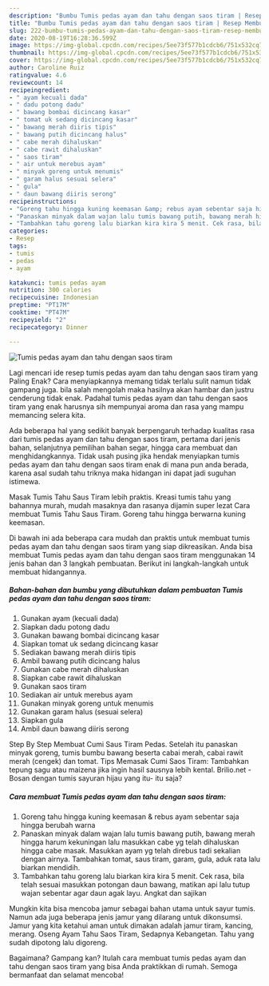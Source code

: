 ```yaml
---
description: "Bumbu Tumis pedas ayam dan tahu dengan saos tiram | Resep Membuat Tumis pedas ayam dan tahu dengan saos tiram Yang Paling Enak"
title: "Bumbu Tumis pedas ayam dan tahu dengan saos tiram | Resep Membuat Tumis pedas ayam dan tahu dengan saos tiram Yang Paling Enak"
slug: 222-bumbu-tumis-pedas-ayam-dan-tahu-dengan-saos-tiram-resep-membuat-tumis-pedas-ayam-dan-tahu-dengan-saos-tiram-yang-paling-enak
date: 2020-08-19T16:28:36.599Z
image: https://img-global.cpcdn.com/recipes/5ee73f577b1cdcb6/751x532cq70/tumis-pedas-ayam-dan-tahu-dengan-saos-tiram-foto-resep-utama.jpg
thumbnail: https://img-global.cpcdn.com/recipes/5ee73f577b1cdcb6/751x532cq70/tumis-pedas-ayam-dan-tahu-dengan-saos-tiram-foto-resep-utama.jpg
cover: https://img-global.cpcdn.com/recipes/5ee73f577b1cdcb6/751x532cq70/tumis-pedas-ayam-dan-tahu-dengan-saos-tiram-foto-resep-utama.jpg
author: Caroline Ruiz
ratingvalue: 4.6
reviewcount: 14
recipeingredient:
- " ayam kecuali dada"
- " dadu potong dadu"
- " bawang bombai dicincang kasar"
- " tomat uk sedang dicincang kasar"
- " bawang merah diiris tipis"
- " bawang putih dicincang halus"
- " cabe merah dihaluskan"
- " cabe rawit dihaluskan"
- " saos tiram"
- " air untuk merebus ayam"
- " minyak goreng untuk menumis"
- " garam halus sesuai selera"
- " gula"
- " daun bawang diiris serong"
recipeinstructions:
- "Goreng tahu hingga kuning keemasan &amp; rebus ayam sebentar saja hingga berubah warna"
- "Panaskan minyak dalam wajan lalu tumis bawang putih, bawang merah hingga harum kekuningan lalu masukkan cabe yg telah dihaluskan hingga cabe masak. Masukkan ayam yg telah direbus tadi sekalian dengan airnya. Tambahkan tomat, saus tiram, garam, gula, aduk rata lalu biarkan mendidih."
- "Tambahkan tahu goreng lalu biarkan kira kira 5 menit. Cek rasa, bila telah sesuai masukkan potongan daun bawang, matikan api lalu tutup wajan sebentar agar daun agak layu. Angkat dan sajikan"
categories:
- Resep
tags:
- tumis
- pedas
- ayam

katakunci: tumis pedas ayam 
nutrition: 300 calories
recipecuisine: Indonesian
preptime: "PT17M"
cooktime: "PT47M"
recipeyield: "2"
recipecategory: Dinner

---
```



![Tumis pedas ayam dan tahu dengan saos tiram](https://img-global.cpcdn.com/recipes/5ee73f577b1cdcb6/751x532cq70/tumis-pedas-ayam-dan-tahu-dengan-saos-tiram-foto-resep-utama.jpg)

Lagi mencari ide resep tumis pedas ayam dan tahu dengan saos tiram yang Paling Enak? Cara menyiapkannya memang tidak terlalu sulit namun tidak gampang juga. bila salah mengolah maka hasilnya akan hambar dan justru cenderung tidak enak. Padahal tumis pedas ayam dan tahu dengan saos tiram yang enak harusnya sih mempunyai aroma dan rasa yang mampu memancing selera kita.

Ada beberapa hal yang sedikit banyak berpengaruh terhadap kualitas rasa dari tumis pedas ayam dan tahu dengan saos tiram, pertama dari jenis bahan, selanjutnya pemilihan bahan segar, hingga cara membuat dan menghidangkannya. Tidak usah pusing jika hendak menyiapkan tumis pedas ayam dan tahu dengan saos tiram enak di mana pun anda berada, karena asal sudah tahu triknya maka hidangan ini dapat jadi suguhan istimewa.

Masak Tumis Tahu Saus Tiram lebih praktis. Kreasi tumis tahu yang bahannya murah, mudah masaknya dan rasanya dijamin super lezat Cara membuat Tumis Tahu Saus Tiram. Goreng tahu hingga berwarna kuning keemasan.


Di bawah ini ada beberapa cara mudah dan praktis untuk membuat tumis pedas ayam dan tahu dengan saos tiram yang siap dikreasikan. Anda bisa membuat Tumis pedas ayam dan tahu dengan saos tiram menggunakan 14 jenis bahan dan 3 langkah pembuatan. Berikut ini langkah-langkah untuk membuat hidangannya.

<!--inarticleads1-->

##### Bahan-bahan dan bumbu yang dibutuhkan dalam pembuatan Tumis pedas ayam dan tahu dengan saos tiram:

1. Gunakan  ayam (kecuali dada)
1. Siapkan  dadu potong dadu
1. Gunakan  bawang bombai dicincang kasar
1. Siapkan  tomat uk sedang dicincang kasar
1. Sediakan  bawang merah diiris tipis
1. Ambil  bawang putih dicincang halus
1. Gunakan  cabe merah dihaluskan
1. Siapkan  cabe rawit dihaluskan
1. Gunakan  saos tiram
1. Sediakan  air untuk merebus ayam
1. Gunakan  minyak goreng untuk menumis
1. Gunakan  garam halus (sesuai selera)
1. Siapkan  gula
1. Ambil  daun bawang diiris serong


Step By Step Membuat Cumi Saus Tiram Pedas. Setelah itu panaskan minyak goreng, tumis bumbu bawang beserta cabai merah, cabai rawit merah (cengek) dan tomat. Tips Memasak Cumi Saos Tiram: Tambahkan tepung sagu atau maizena jika ingin hasil sausnya lebih kental. Brilio.net - Bosan dengan tumis sayuran hijau yang itu- itu saja? 

<!--inarticleads2-->

##### Cara membuat Tumis pedas ayam dan tahu dengan saos tiram:

1. Goreng tahu hingga kuning keemasan &amp; rebus ayam sebentar saja hingga berubah warna
1. Panaskan minyak dalam wajan lalu tumis bawang putih, bawang merah hingga harum kekuningan lalu masukkan cabe yg telah dihaluskan hingga cabe masak. Masukkan ayam yg telah direbus tadi sekalian dengan airnya. Tambahkan tomat, saus tiram, garam, gula, aduk rata lalu biarkan mendidih.
1. Tambahkan tahu goreng lalu biarkan kira kira 5 menit. Cek rasa, bila telah sesuai masukkan potongan daun bawang, matikan api lalu tutup wajan sebentar agar daun agak layu. Angkat dan sajikan


Mungkin kita bisa mencoba jamur sebagai bahan utama untuk sayur tumis. Namun ada juga beberapa jenis jamur yang dilarang untuk dikonsumsi. Jamur yang kita ketahui aman untuk dimakan adalah jamur tiram, kancing, merang. Oseng Ayam Tahu Saos Tiram, Sedapnya Kebangetan. Tahu yang sudah dipotong lalu digoreng. 

Bagaimana? Gampang kan? Itulah cara membuat tumis pedas ayam dan tahu dengan saos tiram yang bisa Anda praktikkan di rumah. Semoga bermanfaat dan selamat mencoba!
